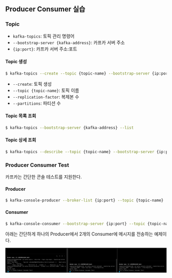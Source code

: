 ## Producer Consumer 실습
### Topic
- `kafka-topics`: 토픽 관리 명령어
- `--bootstrap-server {kafka-address}`: 카프카 서버 주소
- `{ip:port}`: 카프카 서버 주소:포트

#### Topic 생성
```bash
$ kafka-topics --create --topic {topic-name} --bootstrap-server {ip:port} --replication-factor 1 --partitions 1
```
- `--create`: 토픽 생성
- `--topic {topic-name}`: 토픽 이름
- `--replication-factor`: 복제본 수
- `--partitions`: 파티션 수

#### Topic 목록 조회
```bash
$ kafka-topics --bootstrap-server {kafka-address} --list
```

#### Topic 상세 조회
```bash
$ kafka-topics --describe --topic {topic-name} --bootstrap-server {ip:port}
```

### Producer Consumer Test

카프카는 간단한 콘솔 테스트를 지원한다.

#### Producer

```bash
$ kafka-console-producer --broker-list {ip:port} --topic {topic-name}
```

#### Consumer

```bash
$ kafka-console-consumer --bootstrap-server {ip:port} --topic {topic-name} --from-beginning
```
아래는 간단하게 하나의 Producer에서 2개의 Consumer에 메시지를 전송하는 예제이다.

<img src="assets/producer-consumer-test.png" alt="img" style="zoom:80%;" />
